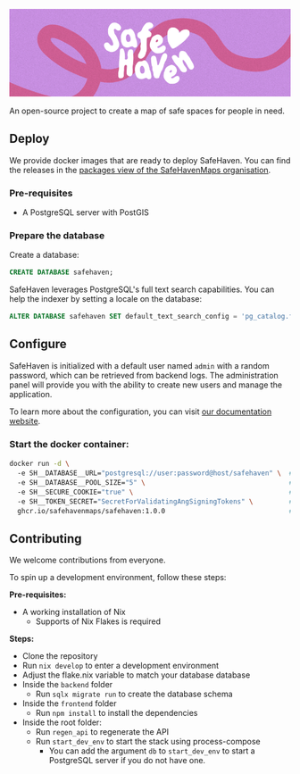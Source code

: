 <p align="center"><img src=".github/assets/banner.webp" alt="SafeHaven Banner"/></p>

An open-source project to create a map of safe spaces for people in need.

## Deploy

We provide docker images that are ready to deploy SafeHaven. You can find the releases in the 
[packages view of the SafeHavenMaps organisation](https://github.com/SafeHavenMaps/safehaven/pkgs/container/safehaven).

### Pre-requisites

- A PostgreSQL server with PostGIS

### Prepare the database

Create a database:

```sql
CREATE DATABASE safehaven;
```

SafeHaven leverages PostgreSQL's full text search capabilities. You can help the indexer by setting a locale on the database:

```sql
ALTER DATABASE safehaven SET default_text_search_config = 'pg_catalog.french';
```

## Configure

SafeHaven is initialized with a default user named `admin` with a random password, which can be retrieved from backend logs.
The administration panel will provide you with the ability to create new users and manage the application.

To learn more about the configuration, you can visit [our documentation website](https://docs.safehavenmaps.org).

### Start the docker container:

```bash
docker run -d \ 
  -e SH__DATABASE__URL="postgresql://user:password@host/safehaven" \  # Set the database path
  -e SH__DATABASE__POOL_SIZE="5" \                                    # Set the number of connections to the database
  -e SH__SECURE_COOKIE="true" \                                       # Activate if you have a reverse proxy with HTTPS.
  -e SH__TOKEN_SECRET="SecretForValidatingAngSigningTokens" \         # Set a secret that will be used to sign sessions
  ghcr.io/safehavenmaps/safehaven:1.0.0                               # Change latest to the latest version, check the releases
```

## Contributing

We welcome contributions from everyone. 

To spin up a development environment, follow these steps:

**Pre-requisites:**

- A working installation of Nix
  - Supports of Nix Flakes is required

**Steps:**

- Clone the repository
- Run `nix develop` to enter a development environment
- Adjust the flake.nix variable to match your database database
- Inside the `backend` folder
  - Run `sqlx migrate run` to create the database schema
- Inside the `frontend` folder
  - Run `npm install` to install the dependencies
- Inside the root folder:
  - Run `regen_api` to regenerate the API
  - Run `start_dev_env` to start the stack using process-compose
    - You can add the argument `db` to `start_dev_env` to start a PostgreSQL server if you do not have one.
